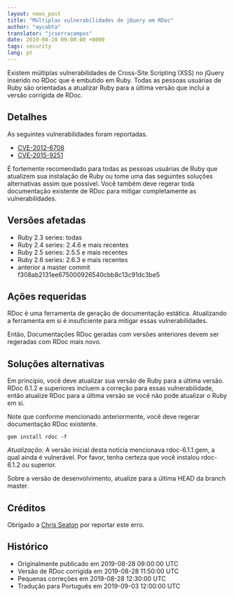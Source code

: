 ```yaml
---
layout: news_post
title: "Múltiplas vulnerabilidades de jQuery em RDoc"
author: "aycabta"
translator: "jcserracampos"
date: 2019-08-28 09:00:00 +0000
tags: security
lang: pt
---
```


Existem múltiplas vulnerabilidades de Cross-Site Scripting (XSS) no jQuery inserido no RDoc que é embutido em Ruby.
Todas as pessoas usuárias de Ruby são orientadas a atualizar Ruby para a última versão que inclui a versão corrigida de RDoc.

## Detalhes

As seguintes vulnerabilidades foram reportadas.

- [CVE-2012-6708](https://nvd.nist.gov/vuln/detail/CVE-2012-6708)
- [CVE-2015-9251](https://nvd.nist.gov/vuln/detail/CVE-2015-9251)

É fortemente recomendado para todas as pessoas usuárias de Ruby que atualizem sua instalação de Ruby ou tome uma das seguintes soluções alternativas assim que possível.
Você também deve regerar toda documentação existente de RDoc para mitigar completamente as vulnerabilidades.

## Versões afetadas

- Ruby 2.3 series: todas
- Ruby 2.4 series: 2.4.6 e mais recentes
- Ruby 2.5 series: 2.5.5 e mais recentes
- Ruby 2.6 series: 2.6.3 e mais recentes
- anterior a master commit f308ab2131ee675000926540cbb8c13c91dc3be5

## Ações requeridas

RDoc é uma ferramenta de geração de documentação estática.
Atualizando a ferramenta em si é insuficiente para mitigar essas vulnerabilidades.

Então, Documentações RDoc geradas com versões anteriores devem ser regeradas com RDoc mais novo.

## Soluções alternativas

Em princípio, você deve atualizar sua versão de Ruby para a última versão.
RDoc 6.1.2 e superiores incluem a correção para essas vulnerabilidade, então atualize RDoc para a última versão se você não pode atualizar o Ruby em si.

Note que conforme mencionado anteriormente, você deve regerar documentação RDoc existente.

```
gem install rdoc -f
```

_Atualização:_ A versão inicial desta notícia mencionava rdoc-6.1.1.gem, a qual ainda é vulnerável. Por favor, tenha certeza que você instalou rdoc-6.1.2 ou superior.

Sobre a versão de desenvolvimento, atualize para a última HEAD da branch master.

## Créditos

Obrigado a [Chris Seaton](https://hackerone.com/chrisseaton) por reportar este erro.

## Histórico

- Originalmente publicado em 2019-08-28 09:00:00 UTC
- Versão de RDoc corrigida em 2019-08-28 11:50:00 UTC
- Pequenas correções em 2019-08-28 12:30:00 UTC
- Tradução para Português em 2019-09-03 12:00:00 UTC
